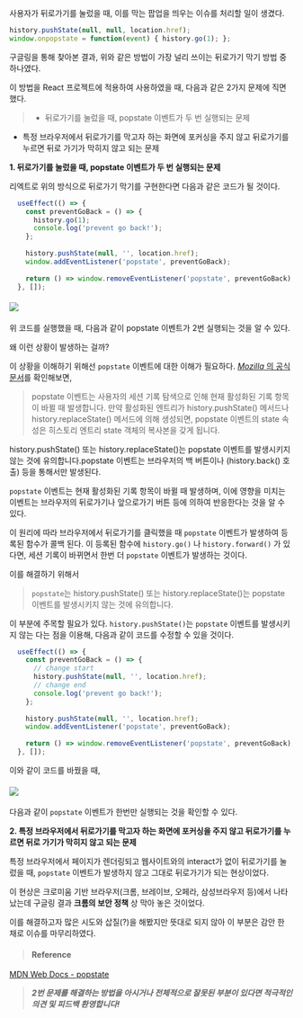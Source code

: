 사용자가 뒤로가기를 눌렀을 때, 이를 막는 팝업을 띄우는 이슈를 처리할 일이 생겼다.
```js
history.pushState(null, null, location.href);
window.onpopstate = function(event) { history.go(1); };
```
구글링을 통해 찾아본 결과, 위와 같은 방법이 가장 널리 쓰이는 뒤로가기 막기 방법 중 하나였다.

이 방법을 React 프로젝트에 적용하여 사용하였을 때, 다음과 같은 2가지 문제에 직면했다.

> - 뒤로가기를 눌렀을 때, popstate 이벤트가 두 번 실행되는 문제
- 특정 브라우저에서 뒤로가기를 막고자 하는 화면에 포커싱을 주지 않고 뒤로가기를 누르면 뒤로 가기가 막히지 않고 되는 문제


**1. 뒤로가기를 눌렀을 때, popstate 이벤트가 두 번 실행되는 문제**

리엑트로 위의 방식으로 뒤로가기 막기를 구현한다면 다음과 같은 코드가 될 것이다.

```js
  useEffect(() => {
    const preventGoBack = () => {
      history.go(1);
      console.log('prevent go back!');
    };
    
    history.pushState(null, '', location.href);
    window.addEventListener('popstate', preventGoBack);
    
    return () => window.removeEventListener('popstate', preventGoBack);
  }, []);   
```
#### ![](https://images.velog.io/images/rkd028/post/54737f79-ab17-46a7-8045-2e0377a36ca8/%E1%84%89%E1%85%B3%E1%84%8F%E1%85%B3%E1%84%85%E1%85%B5%E1%86%AB%E1%84%89%E1%85%A3%E1%86%BA%202021-07-31%20%E1%84%8B%E1%85%A9%E1%84%92%E1%85%AE%209.04.36.png)
위 코드를 실행했을 때, 다음과 같이 popstate 이벤트가 2번 실행되는 것을 알 수 있다.

왜 이런 상황이 발생하는 걸까?

이 상황을 이해하기 위해선 `popstate` 이벤트에 대한 이해가 필요하다.
[_Mozilla_ 의 공식 문서](https://developer.mozilla.org/ko/docs/Web/API/Window/popstate_event)를 확인해보면,
> popstate 이벤트는 사용자의 세션 기록 탐색으로 인해 현재 활성화된 기록 항목이 바뀔 때 발생합니다. 만약 활성화된 엔트리가 history.pushState() 메서드나 history.replaceState() 메서드에 의해 생성되면, popstate 이벤트의 state 속성은 히스토리 엔트리 state 객체의 복사본을 갖게 됩니다.
>
history.pushState() 또는 history.replaceState()는 popstate 이벤트를 발생시키지 않는 것에 유의합니다.popstate 이벤트는 브라우저의 백 버튼이나 (history.back() 호출) 등을 통해서만 발생된다.

`popstate` 이벤트는 현재 활성화된 기록 항목이 바뀔 때 발생하며, 이에 영향을 미치는 이벤트는 브라우저의 뒤로가기나 앞으로가기 버튼 등에 의하여 반응한다는 것을 알 수 있다.

이 원리에 따라 브라우저에서 뒤로가기를 클릭했을 때 `popstate` 이벤트가 발생하여 등록된 함수가 콜백 된다.
이 등록된 함수에 `history.go()` 나 `history.forward()` 가 있다면, 세션 기록이 바뀌면서 한번 더 `popstate` 이벤트가 발생하는 것이다.

이를 해결하기 위해서
> `popstate`는 history.pushState() 또는 history.replaceState()는 popstate 이벤트를 발생시키지 않는 것에 유의합니다.

이 부분에 주목할 필요가 있다. `history.pushState()`는 `popstate` 이벤트를 발생시키지 않는 다는 점을 이용해, 다음과 같이 코드를 수정할 수 있을 것이다.


```js
  useEffect(() => {
    const preventGoBack = () => {
      // change start
      history.pushState(null, '', location.href);
      // change end
      console.log('prevent go back!');
    };
    
    history.pushState(null, '', location.href);
    window.addEventListener('popstate', preventGoBack);
    
    return () => window.removeEventListener('popstate', preventGoBack);
  }, []);   
```

이와 같이 코드를 바꿨을 때,
#### ![](https://images.velog.io/images/rkd028/post/640c8d5e-c563-4ca4-b3c1-b7274971035d/%E1%84%89%E1%85%B3%E1%84%8F%E1%85%B3%E1%84%85%E1%85%B5%E1%86%AB%E1%84%89%E1%85%A3%E1%86%BA%202021-07-31%20%E1%84%8B%E1%85%A9%E1%84%92%E1%85%AE%209.47.34.png)

다음과 같이 `popstate` 이벤트가 한번만 실행되는 것을 확인할 수 있다.


**2. 특정 브라우저에서 뒤로가기를 막고자 하는 화면에 포커싱을 주지 않고 뒤로가기를 누르면 뒤로 가기가 막히지 않고 되는 문제**

특정 브라우저에서 페이지가 렌더링되고 웹사이트와의 interact가 없이 뒤로가기를 눌렀을 때, `popstate` 이벤트가 발생하지 않고 그대로 뒤로가기가 되는 현상이었다.

이 현상은 크로미움 기반 브라우저(크롬, 브레이브, 오페라, 삼성브라우저 등)에서 나타났는데 구글링 결과 **크롬의 보안 정책** 상 막아 놓은 것이었다.

이를 해결하고자 많은 시도와 삽질(?)을 해봤지만 뜻대로 되지 않아 이 부분은 감안 한 채로 이슈를 마무리하였다.

>#### Reference
[MDN Web Docs - popstate](https://developer.mozilla.org/ko/docs/Web/API/Window/popstate_event)


> **_2번 문제를 해결하는 방법을 아시거나 전체적으로 잘못된 부분이 있다면 적극적인 의견 및 피드백 환영합니다!_**
